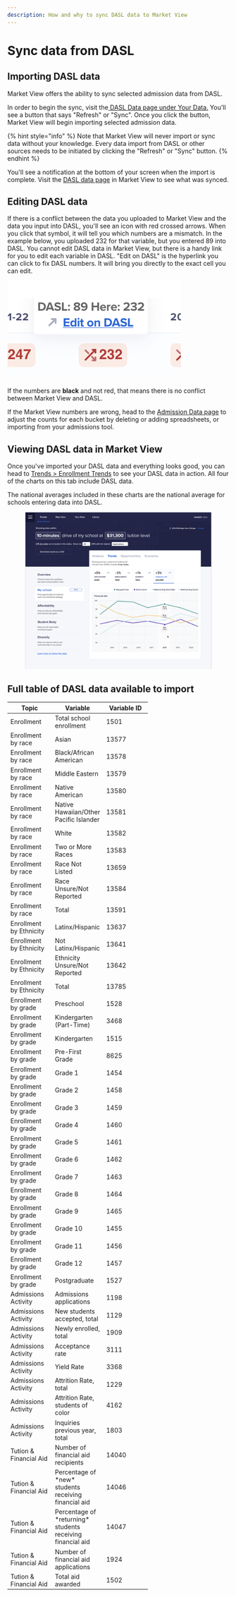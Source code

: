 ```yaml
---
description: How and why to sync DASL data to Market View
---
```


# Sync data from DASL

## Importing DASL data

Market View offers the ability to sync selected admission data from DASL.

In order to begin the sync, visit the[ DASL Data page under Your Data.](https://marketview.nais.org/your-data/dasl) You'll see a button that says "Refresh" or "Sync". Once you click the button, Market View will begin importing selected admission data.&#x20;

{% hint style="info" %}
Note that Market View will never import or sync data without your knowledge. Every data import from DASL or other sources needs to be initiated by clicking the "Refresh" or "Sync" button.
{% endhint %}

You'll see a notification at the bottom of your screen when the import is complete. Visit the [DASL data page](https://marketview.nais.org/your-data/dasl) in Market View to see what was synced.

## Editing DASL data

If there is a conflict between the data you uploaded to Market View and the data you input into DASL, you'll see an icon with red crossed arrows. When you click that symbol, it will tell you which numbers are a mismatch. In the example below, you uploaded 232 for that variable, but you entered 89 into DASL. You cannot edit DASL data in Market View, but there is a handy link for you to edit each variable in DASL. "Edit on DASL" is the hyperlink you can click to fix DASL numbers. It will bring you directly to the exact cell you can edit.

<img src="../../.gitbook/assets/image (14).png" alt="" data-size="original">



If the numbers are **black** and not red, that means there is no conflict between Market View and DASL.&#x20;

If the Market View numbers are wrong, head to the [Admission Data page](https://marketview.nais.org/your-data) to adjust the counts for each bucket by deleting or adding spreadsheets, or importing from your admissions tool.&#x20;

## Viewing DASL data in Market View

Once you've imported your DASL data and everything looks good, you can head to [Trends > Enrollment Trends](https://marketview.nais.org/trends/enrollment/trends) to see your DASL data in action. All four of the charts on this tab include DASL data.

The national averages included in these charts are the national average for schools entering data into DASL.



<figure><img src="../../.gitbook/assets/image (4).png" alt=""><figcaption></figcaption></figure>

## Full table of DASL data available to import

<table><thead><tr><th width="87">Topic</th><th width="87">Variable</th><th width="87">Variable ID</th></tr></thead><tbody><tr><td>Enrollment</td><td>Total school enrollment</td><td>1501</td></tr><tr><td>Enrollment by race</td><td>Asian</td><td>13577</td></tr><tr><td>Enrollment by race</td><td>Black/African American</td><td>13578</td></tr><tr><td>Enrollment by race</td><td>Middle Eastern</td><td>13579</td></tr><tr><td>Enrollment by race</td><td>Native American</td><td>13580</td></tr><tr><td>Enrollment by race</td><td>Native Hawaiian/Other Pacific Islander</td><td>13581</td></tr><tr><td>Enrollment by race</td><td>White</td><td>13582</td></tr><tr><td>Enrollment by race</td><td>Two or More Races</td><td>13583</td></tr><tr><td>Enrollment by race</td><td>Race Not Listed</td><td>13659</td></tr><tr><td>Enrollment by race</td><td>Race Unsure/Not Reported</td><td>13584</td></tr><tr><td>Enrollment by race</td><td>Total</td><td>13591</td></tr><tr><td>Enrollment by Ethnicity</td><td>Latinx/Hispanic</td><td>13637</td></tr><tr><td>Enrollment by Ethnicity</td><td>Not Latinx/Hispanic</td><td>13641</td></tr><tr><td>Enrollment by Ethnicity</td><td>Ethnicity Unsure/Not Reported</td><td>13642</td></tr><tr><td>Enrollment by Ethnicity</td><td>Total</td><td>13785</td></tr><tr><td>Enrollment by grade</td><td>Preschool</td><td>1528</td></tr><tr><td>Enrollment by grade</td><td>Kindergarten (Part-Time)</td><td>3468</td></tr><tr><td>Enrollment by grade</td><td>Kindergarten</td><td>1515</td></tr><tr><td>Enrollment by grade</td><td>Pre-First Grade</td><td>8625</td></tr><tr><td>Enrollment by grade</td><td>Grade 1</td><td>1454</td></tr><tr><td>Enrollment by grade</td><td>Grade 2</td><td>1458</td></tr><tr><td>Enrollment by grade</td><td>Grade 3</td><td>1459</td></tr><tr><td>Enrollment by grade</td><td>Grade 4</td><td>1460</td></tr><tr><td>Enrollment by grade</td><td>Grade 5</td><td>1461</td></tr><tr><td>Enrollment by grade</td><td>Grade 6</td><td>1462</td></tr><tr><td>Enrollment by grade</td><td>Grade 7</td><td>1463</td></tr><tr><td>Enrollment by grade</td><td>Grade 8</td><td>1464</td></tr><tr><td>Enrollment by grade</td><td>Grade 9</td><td>1465</td></tr><tr><td>Enrollment by grade</td><td>Grade 10</td><td>1455</td></tr><tr><td>Enrollment by grade</td><td>Grade 11</td><td>1456</td></tr><tr><td>Enrollment by grade</td><td>Grade 12</td><td>1457</td></tr><tr><td>Enrollment by grade</td><td>Postgraduate</td><td>1527</td></tr><tr><td>Admissions Activity</td><td>Admissions applications</td><td>1198</td></tr><tr><td>Admissions Activity</td><td>New students accepted, total</td><td>1129</td></tr><tr><td>Admissions Activity</td><td>Newly enrolled, total</td><td>1909</td></tr><tr><td>Admissions Activity</td><td>Acceptance rate</td><td>3111</td></tr><tr><td>Admissions Activity</td><td>Yield Rate</td><td>3368</td></tr><tr><td>Admissions Activity</td><td>Attrition Rate, total</td><td>1229</td></tr><tr><td>Admissions Activity</td><td>Attrition Rate, students of color</td><td>4162</td></tr><tr><td>Admissions Activity</td><td>Inquiries previous year, total</td><td>1803</td></tr><tr><td>Tution &#x26; Financial Aid</td><td>Number of financial aid recipients</td><td>14040</td></tr><tr><td>Tution &#x26; Financial Aid</td><td>Percentage of  *new* students receiving financial aid</td><td>14046</td></tr><tr><td>Tution &#x26; Financial Aid</td><td>Percentage of  *returning* students receiving financial aid</td><td>14047</td></tr><tr><td>Tution &#x26; Financial Aid</td><td>Number of financial aid applications</td><td>1924</td></tr><tr><td>Tution &#x26; Financial Aid</td><td>Total aid awarded </td><td>1502</td></tr></tbody></table>
